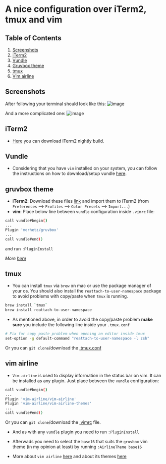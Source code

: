 # A nice configuration over iTerm2, tmux and vim

## Table of Contents
1. [Screenshots](#screenshots)
2. [iTerm2](#iTerm2)
3. [Vundle](#vundle)
4. [Gruvbox theme](#gruvbox-theme)
5. [tmux](#tmux)
6. [Vim airline](#vim-airline)

## Screenshots
After following your terminal should look like this:
![image][terminal-img]

And a more complicated one:
![image][terminal-dev-img]

## iTerm2
- [Here][nightly] you can download iTerm2 nightly build.
## Vundle
- Considering that you have `vim` installed on your system, you can follow the instructions on how to download/setup vundle [here][vundle-tut].

## gruvbox theme
- **iTerm2**: Download these files [link][gruviterm] and import them to iTerm2 (from `Preferences` --> `Profiles` --> `Color Presets` --> `Import...`)
- **vim**: Place below line between `vundle` configuration inside `.vimrc` file:
```sh
call vundle#begin()
...
Plugin 'morhetz/gruvbox'
...
call vundle#end()
```
and run `:PluginInstall`

_More [here][gruv]_

## tmux
- You can install `tmux` via `brew` on mac or use the package manager of your os. You should also install the `reattach-to-user-namespace` package to avoid problems with copy/paste when `tmux` is running.
```sh
brew install `tmux`
brew install reattach-to-user-namespace
```

- As mentioned above, in order to avoid the copy/paste problem **make sure** you include the following line inside your `.tmux.conf`
```sh
# Fix for copy paste problem when opening an editor inside tmux
set-option -g default-command "reattach-to-user-namespace -l zsh"
```
Or you can `git clone`/download the [.tmux.conf](./.tmux.conf)
## vim airline
- `Vim airline` is used to display information in the status bar on vim. It can be installed as any plugin.
Just place between the `vundle` configuration:
```sh
call vundle#begin()
...
Plugin 'vim-airline/vim-airline'
Plugin 'vim-airline/vim-airline-themes'
...
call vundle#end()
```
Or you can `git clone`/download the [.vimrc](./.vimrc) file.
- And as with any `vundle` plugin you need to run `:PluginInstall`

- Afterwads you need to select the `base16` that suits the `gruvbox` vim theme (in my opinion at least) by running `:AirlineTheme base16`
- More about `vim airline` [here][airline] and about its themes [here][airline-themes]


[nightly]: https://iTerm2.com/downloads/nightly/#/section/home
[gruviterm]: https://github.com/morhetz/gruvbox-contrib/tree/master/iTerm2
[vundle-tut]: https://github.com/VundleVim/Vundle.vim#quick-start
[gruv]: https://github.com/morhetz/gruvbox
[airline]: https://github.com/vim-airline/vim-airline#themes
[airline-themes]: https://github.com/vim-airline/vim-airline/wiki/Screenshots
[terminal-img]: http://i.imgur.com/oSA7DNM.png
[terminal-dev-img]: http://i.imgur.com/VSfdtl5.png